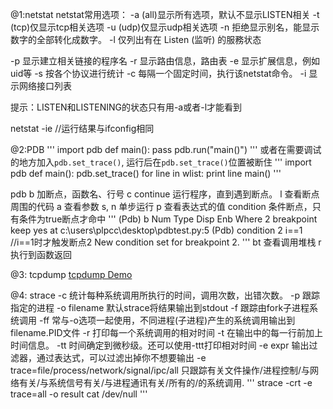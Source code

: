 @1:netstat
netstat常用选项：
-a (all)显示所有选项，默认不显示LISTEN相关
-t (tcp)仅显示tcp相关选项
-u (udp)仅显示udp相关选项
-n 拒绝显示别名，能显示数字的全部转化成数字。
-l 仅列出有在 Listen (监听) 的服務状态

-p 显示建立相关链接的程序名
-r 显示路由信息，路由表
-e 显示扩展信息，例如uid等
-s 按各个协议进行统计
-c 每隔一个固定时间，执行该netstat命令。
-i 显示网络接口列表

提示：LISTEN和LISTENING的状态只有用-a或者-l才能看到

netstat -ie //运行结果与ifconfig相同

@2:PDB
'''
import pdb
def main():
	pass
pdb.run("main()")
'''
或者在需要调试的地方加入`pdb.set_trace()`, 运行后在`pdb.set_trace()`位置被断住
'''
import pdb
def main():
    pdb.set_trace()
    for line in wlist:
        print line
main()
'''

pdb
b 加断点，函数名、行号
c continue 运行程序，直到遇到断点。
l 查看断点周围的代码
a 查看参数
s, n 单步运行
p 查看表达式的值
condition 条件断点，只有条件为true断点才命中
'''
(Pdb) b
Num Type         Disp Enb   Where
2   breakpoint   keep yes   at c:\users\plpcc\desktop\pdbtest.py:5
(Pdb) condition 2 i==1   //i==1时才触发断点2
New condition set for breakpoint 2.
'''
bt 查看调用堆栈
r 执行到函数返回

@3: tcpdump
[tcpdump Demo](http://www.cnblogs.com/lxw0109/p/tcpdump.html)

@4: strace
-c	统计每种系统调用所执行的时间，调用次数，出错次数。
-p	跟踪指定的进程
-o filename 默认strace将结果输出到stdout
-f	跟踪由fork子进程系统调用
-ff	常与-o选项一起使用，不同进程(子进程)产生的系统调用输出到filename.PID文件
-r	打印每一个系统调用的相对时间
-t	在输出中的每一行前加上时间信息。 -tt 时间确定到微秒级。还可以使用-ttt打印相对时间
-e	expr	输出过滤器，通过表达式，可以过滤出掉你不想要输出
-e trace=file/process/network/signal/ipc/all	只跟踪有关文件操作/进程控制/与网络有关/与系统信号有关/与进程通讯有关/所有的/的系统调用. 
'''
strace -crt -e trace=all -o result cat /dev/null
'''
